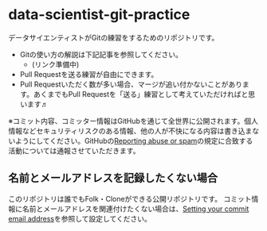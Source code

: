 # data-scientist-git-practice

データサイエンティストがGitの練習をするためのリポジトリです。

* Gitの使い方の解説は下記記事を参照してください。
  * (リンク準備中)
* Pull Requestを送る練習が自由にできます。
* Pull Requestいただく数が多い場合、マージが追い付かないことがあります。あくまでもPull Requestを「送る」練習として考えていただければと思います♬

※コミット内容、コミッター情報はGitHubを通じて全世界に公開されます。個人情報などセキュリティリスクのある情報、他の人が不快になる内容は書き込まないようにしてください。GitHubの[Reporting abuse or spam](https://docs.github.com/en/communities/maintaining-your-safety-on-github/reporting-abuse-or-spam)の規定に合致する活動については通報させていただきます。

## 名前とメールアドレスを記録したくない場合

このリポジトリは誰でもFolk・Cloneができる公開リポジトリです。
コミット情報に名前とメールアドレスを関連付けたくない場合は、[Setting your commit email address](https://docs.github.com/en/account-and-profile/setting-up-and-managing-your-personal-account-on-github/managing-email-preferences/setting-your-commit-email-address)を参照して設定してください。
